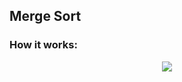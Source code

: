 ## Merge Sort

### How it works:
<p align="center">
<img src="https://i.imgur.com/AL7lCOk.png"/>
</p>
